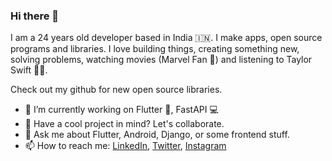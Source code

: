 ### Hi there 👋

I am a 24 years old developer based in India 🇮🇳. I make apps, open source programs and libraries. I love building things, creating something new, solving problems,  watching movies (Marvel Fan 🤭) and listening to Taylor Swift 💃🏼. 

Check out my github for new open source libraries.

- 🔭 I’m currently working on Flutter :iphone:, FastAPI :computer:
- 👯 Have a cool project in mind? Let's collaborate. 
- 💬 Ask me about Flutter, Android, Django, or some frontend stuff.
- 📫 How to reach me: [LinkedIn](https://www.linkedin.com/in/iamvivekkaushik/), [Twitter](https://twitter.com/iamvivekkaushik), [Instagram](https://www.instagram.com/iamvivekkaushik)

<!--
- 🌱 I’m currently learning ...
- ⚡ Fun fact: ...
-->
